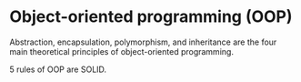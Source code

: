 # Object-oriented programming (OOP)

Abstraction, encapsulation, polymorphism, and inheritance are the four main theoretical principles of object-oriented programming.

5 rules of OOP are SOLID.
